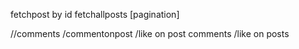 fetchpost by id
fetchallposts [pagination]

//comments
/commentonpost
/like on post comments
/like on posts
